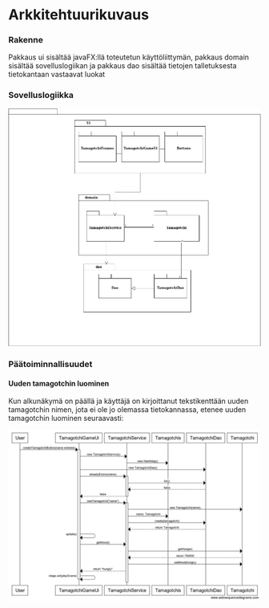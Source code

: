 # Arkkitehtuurikuvaus

### Rakenne

Pakkaus ui sisältää javaFX:llä toteutetun käyttöliittymän, pakkaus domain sisältää sovelluslogiikan ja pakkaus dao sisältää tietojen talletuksesta tietokantaan vastaavat luokat


### Sovelluslogiikka 


![alt.text](kaavio.jpg)

### Päätoiminnallisuudet

#### Uuden tamagotchin luominen

Kun alkunäkymä on päällä ja käyttäjä on kirjoittanut tekstikenttään uuden tamagotchin nimen, jota ei ole jo olemassa tietokannassa, etenee uuden tamagotchin luominen seuraavasti: 

![alt.text](sekvenssikaavio.creating.png)
